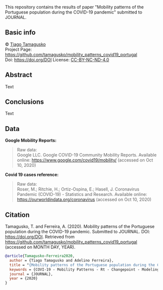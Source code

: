 This repository contains the results of paper "Mobility patterns of the Portuguese population during the COVID-19 pandemic" submitted to JOURNAL.

## Basic info
© [Tiago Tamagusko](https://tamagusko.github.io)  
Project Page: https://github.com/tamagusko/mobility_patterns_covid19_portugal  
Doi: https://doi.org/DOI
License: [CC-BY-NC-ND-4.0](/LICENSE)

## Abstract
Text

## Conclusions
Text

## Data
**Google Mobility Reports:**  
> Raw data:  
> Google LLC. Google COVID-19 Community Mobility Reports. Available online: https://www.google.com/covid19/mobility/ (accessed on Oct 10, 2020)  

**Covid 19 cases reference:**
> Raw data:  
> Roser, M.; Ritchie, H.; Ortiz-Ospina, E.; Hasell, J. Coronavirus Pandemic (COVID-19) - Statistics and Research. Available online: https://ourworldindata.org/coronavirus (accessed on Oct 10, 2020)  

## Citation
Tamagusko, T. and Ferreira, A. (2020). Mobility patterns of the Portuguese population during the COVID-19 pandemic. Submitted to JOURNAL. DOI: https://doi.org/DOI. Retrieved from https://github.com/tamagusko/mobility_patterns_covid19_portugal (accessed on MONTH DAY, YEAR).

```bibtex
@article{Tamagusko-Ferreira2020,
  author = {Tiago Tamagusko and Adelino Ferreira},
  title = "{Mobility patterns of the Portuguese population during the COVID-19 pandemic}",
  keywords = {COVI-19 - Mobility Patterns - Rt - Changepoint - Modeling},
  journal = {JOURNAL},
  year = {2020}
}
```
